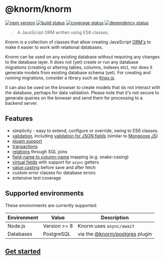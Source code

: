 # @knorm/knorm

[![npm version](https://badge.fury.io/js/%40knorm%2Fknorm.svg)](https://badge.fury.io/js/%40knorm%2Fknorm)
[![build status](https://travis-ci.org/knorm/knorm.svg?branch=master)](https://travis-ci.org/knorm/knorm)
[![coverage status](https://coveralls.io/repos/github/knorm/knorm/badge.svg?branch=master)](https://coveralls.io/github/knorm/knorm?branch=master)
[![dependency status](https://david-dm.org/knorm/knorm.svg)](https://david-dm.org/knorm/knorm)

> A JavaScript ORM written using ES6 classes.

Knorm is a collection of classes that allow creating JavaScript
[ORM's](https://en.wikipedia.org/wiki/Object-relational_mapping) to make it
easier to work with relational databases.

Knorm can be used on any existing database without requiring any changes to the
database layer. It does not (yet) create or run any database migrations
(creating or altering tables, columns, indexes etc), nor does it generate models
from existing database schema (yet). For creating and running migrations,
consider a library such as [Knex.js](http://knexjs.org).

It can also be used on the browser to create models that do not interact with
the  database, perhaps for data validation. Please note that it's not secure to
generate queries on the browser and send them for processing to a backend
server.

## Features

* simplicity - easy to extend, configure or override, owing to ES6 classes.
* [validation](https://knorm.netlify.com/guides/validation.html), including
  [validation for JSON fields](https://knorm.netlify.com/guides/validation.html#json-validation) (similar to [Mongoose JS](http://mongoosejs.com/))
* [plugin support](https://knorm.netlify.com/guides/plugins.html)
* [transactions](https://knorm.netlify.com/guides/transactions.html)
* [relations](https://knorm.netlify.com/plugins/relations.html) through SQL joins
* [field-name to column-name](https://knorm.netlify.com/api.html#new-knorm-config) mapping (e.g. snake-casing)
* [virtual fields](https://knorm.netlify.com/guides/virtuals.html) with support for `async` getters
* [value casting](https://knorm.netlify.com/guides/fields.html#value-casting) before save and after fetch
* custom error classes for database errors
* extensive test coverage

## Supported environments

These environments are currently supported:

| Environment | Value           | Description                                                                 |
| ----------- | --------------- | --------------------------------------------------------------------------- |
| Node.js     | Version >= 8    | Knorm uses `async/await`                                                    |
| Databases   | PostgreSQL      | via the [@knorm/postgres](https://www.npmjs.com/package/@knorm/postgres) plugin |

## [Get started](https://knorm.netlify.com/getting-started.html)
